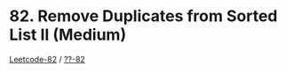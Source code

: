 # 82. Remove Duplicates from Sorted List II (Medium)

[Leetcode-82](https://leetcode.com/problems/remove-duplicates-from-sorted-list-ii/) / [??-82](https://leetcode-cn.com/problems/remove-duplicates-from-sorted-list-ii/)

